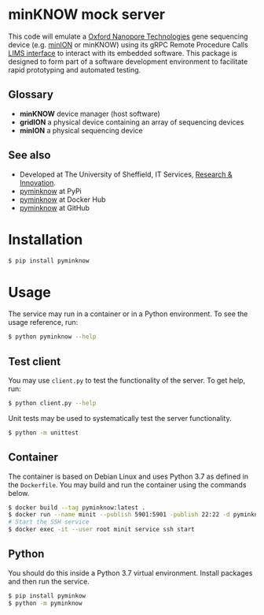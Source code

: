 # minKNOW mock server

This code will emulate a [Oxford Nanopore Technologies](https://nanoporetech.com/) gene sequencing device (e.g. [minION](https://nanoporetech.com/products/minion) or minKNOW) using its gRPC Remote Procedure Calls [LIMS interface](https://github.com/nanoporetech/minknow_lims_interface) to interact with its embedded software. This package is designed to form part of a software development environment to facilitate rapid prototyping and automated testing.

## Glossary

* **minKNOW** device manager (host software)
* **gridION** a physical device containing an array of sequencing devices
* **minION** a physical sequencing device

## See also

* Developed at The University of Sheffield, IT Services, [Research & Innovation](https://www.sheffield.ac.uk/it-services/research).
* [pyminknow](https://pypi.org/project/pyminknow/) at PyPi
* [pyminknow](https://hub.docker.com/r/jheffer/pyminknow) at Docker Hub
* [pyminknow](https://github.com/Joe-Heffer-Shef/pyminknow) at GitHub

# Installation

```bash
$ pip install pyminknow
```

# Usage

The service may run in a container or in a Python environment. To see the usage reference, run:

```bash
$ python pyminknow --help
```



## Test client

You may use `client.py` to test the functionality of the server. To get help, run:

```bash
$ python client.py --help
```

Unit tests may be used to systematically test the server functionality.

```bash
$ python -m unittest
```



## Container

The container is based on Debian Linux and uses Python 3.7 as defined in the `Dockerfile`. You may build and run the container using the commands below.

```bash
$ docker build --tag pyminknow:latest .
$ docker run --name minit --publish 5901:5901 -publish 22:22 -d pyminknow:latest
# Start the SSH service
$ docker exec -it --user root minit service ssh start
```

## Python

You should do this inside a Python 3.7 virtual environment. Install packages and then run the service. 

```bash
$ pip install pyminkow
$ python -m pyminknow
```

